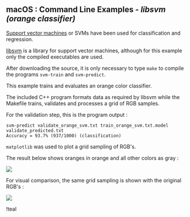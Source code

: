
## macOS : Command Line Examples - *libsvm (orange classifier)*

[Support vector machines](https://en.wikipedia.org/wiki/Support_vector_machine) or SVMs have been used for classification and regression.

[libsvm](https://www.csie.ntu.edu.tw/~cjlin/libsvm/) is a library for support vector machines, although for this example only the compiled executables are used.

After downloading the source, it is only necessary to type ```make``` to compile the programs ```svm-train``` and ```svm-predict```.

This example trains and evaluates an orange color classifier.

The included C++ program formats data as required by libsvm while the Makefile trains, validates and processes a grid of RGB samples.

For the validation step, this is the program output :

```
svm-predict validate_orange_svm.txt train_orange_svm.txt.model validate_predicted.txt
Accuracy = 93.7% (937/1000) (classification)
```
```matplotlib``` was used to plot a grid sampling of RGB's. 

The result below shows oranges in orange and all other colors as gray :

<img src="libsvm_orange_classifier-scatter_xyz_rgb-02.jpg">

For visual comparison, the same grid sampling is shown with the original RGB's :

<img src="grid_rgb-scatter_xyz_rgb-02.jpg">

!teal
